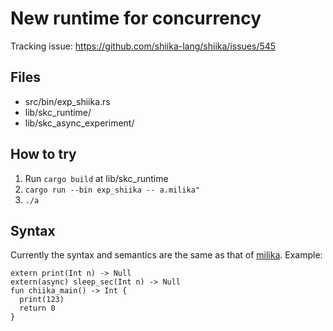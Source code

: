 # New runtime for concurrency

Tracking issue: https://github.com/shiika-lang/shiika/issues/545

## Files

- src/bin/exp_shiika.rs
- lib/skc_runtime/
- lib/skc_async_experiment/

## How to try

1. Run `cargo build` at lib/skc_runtime
2. `cargo run --bin exp_shiika -- a.milika"`
3. `./a`

## Syntax

Currently the syntax and semantics are the same as that of [milika](https://github.com/yhara/milika). Example:

```
extern print(Int n) -> Null
extern(async) sleep_sec(Int n) -> Null
fun chiika_main() -> Int {
  print(123)
  return 0
}
```
